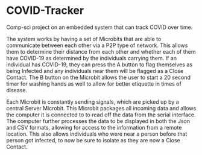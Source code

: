 # COVID-Tracker
Comp-sci project on an embedded system that can track COVID over time.

The system works by having a set of Microbits that are able to communicate between each other via a P2P type of network.
This allows them to determine their distance from each other and whether each of them have COVID-19 as determined by the individuals carrying them. 
If an individual has COVID-19, they can press the A button to flag themselves as being Infected and any individuals near them will be flagged as a Close Contact.
The B button on the Microbit allows the user to start a 20 second timer for washing hands as well to allow for better etiquette in times of disease.

Each Microbit is constantly sending signals, which are picked up by a central Server Microbit. 
This Microbit packages all incoming data and allows the computer it is connected to to read off the data from the serial interface. 
The computer further processes the data to be displayed in both the Json and CSV formats, allowing for access to the information from a remote location. 
This also allows individuals who were near a person before that person got infected, to now be sure to isolate as they are now a Close Contact.
